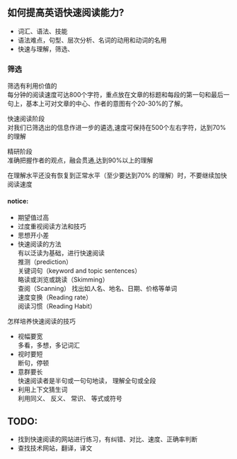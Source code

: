 ## 如何提高英语快速阅读能力?
-   词汇、语法、技能
-   语法难点，句型、层次分析、名词的动用和动词的名用
-   快速与理解，筛选、


### 筛选
筛选有利用价值的        
每分钟的阅读速度可达800个字符，重点放在文章的标题和每段的第一句和最后一句上，基本上可对文章的中心、作者的意图有个20-30%的了解。

快速阅读阶段      
对我们已筛选出的信息作进一步的遴选,速度可保持在500个左右字符，达到70%的理解

精研阶段        
准确把握作者的观点，融会贯通,达到90%以上的理解

在理解水平还没有恢复到正常水平（至少要达到70% 的理解）时，不要继续加快阅读速度


#### notice:
-   期望值过高
-   过度重视阅读方法和技巧
-   思想开小差
-   快速阅读的方法     
有以泛读为基础，进行快速阅读      
推测（prediction）      
关键词句（keyword and topic sentences）       
略读或浏览或跳读（Skimming）          
查阅（Scanning）  找出如人名、地名、日期、价格等单词           
速度变换（Reading rate）      
阅读习惯（Reading Habit）      

怎样培养快速阅读的技巧

-   视幅要宽   
多看，多想，多记词汇        
-   视时要短   
断句，停顿          
-   意群要长   
快速阅读者是半句或一句句地读， 理解全句或全段       
-   利用上下文猜生词   
利用同义、 反义、 常识、 等式或符号


## TODO:
-   找到快速阅读的网站进行练习，有纠错、对比、速度、正确率判断
-   查找技术网站，翻译，译文
